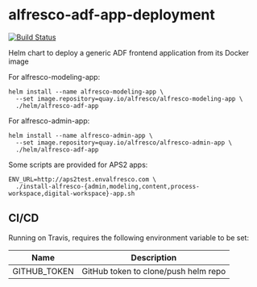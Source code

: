 # alfresco-adf-app-deployment

[![Build Status](https://travis-ci.org/Alfresco/alfresco-adf-app-deployment.svg?branch=develop)](https://travis-ci.org/Alfresco/alfresco-adf-app-deployment)

Helm chart to deploy a generic ADF frontend application from its Docker image

For alfresco-modeling-app:

```
helm install --name alfresco-modeling-app \
  --set image.repository=quay.io/alfresco/alfresco-modeling-app \
  ./helm/alfresco-adf-app
```

For alfresco-admin-app:

```
helm install --name alfresco-admin-app \
  --set image.repository=quay.io/alfresco/alfresco-admin-app \
  ./helm/alfresco-adf-app
```

Some scripts are provided for APS2 apps:

```
ENV_URL=http://aps2test.envalfresco.com \
  ./install-alfresco-{admin,modeling,content,process-workspace,digital-workspace}-app.sh
```
## CI/CD

Running on Travis, requires the following environment variable to be set:

| Name | Description |
|------|-------------|
| GITHUB_TOKEN | GitHub token to clone/push helm repo |
